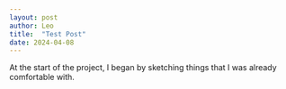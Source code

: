 ```yaml
---
layout: post
author: Leo
title:  "Test Post"
date: 2024-04-08
---
```


At the start of the project, I began by sketching things that I was already comfortable with. 